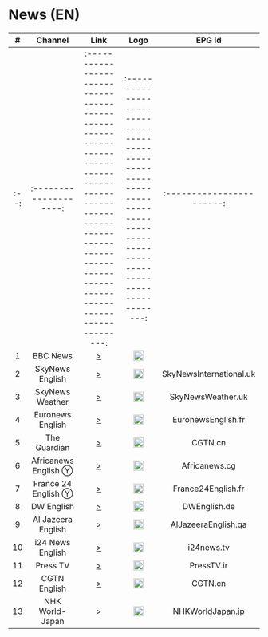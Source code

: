 <h1>News (EN)</h1>

|  #   |        Channel         |                                                                                        Link                                                                                        |                                                             Logo                                                              |          EPG id           |
|:----:|:----------------------:|:----------------------------------------------------------------------------------------------------------------------------------------------------------------------------------:|:-----------------------------------------------------------------------------------------------------------------------------:|:-------------------------:|
| :--: | :--------------------: | :--------------------------------------------------------------------------------------------------------------------------------------------------------------------------------: | :---------------------------------------------------------------------------------------------------------------------------: | :-----------------------: |
|  1   |        BBC News        |                                 [>](https://vs-cmaf-push-ww-live.akamaized.net/x=4/i=urn:bbc:pips:service:bbc_news_channel_hd/iptv_hd_abr_v1.mpd)                                  |                                   <img height="20" src="https://i.imgur.com/xBLLYyx.png"/>                                    |
|  2   |    SkyNews English     |                             [>](https://linear417-gb-hls1-prd-ak.cdn.skycdp.com/100e/Content/HLS_001_1080_30/Live/channel(skynews)/index_1080-30.m3u8)                             |  <img height="20" src="https://upload.wikimedia.org/wikipedia/en/thumb/5/57/Sky_News_logo.svg/512px-Sky_News_logo.svg.png"/>  |  SkyNewsInternational.uk  |
|  3   |    SkyNews Weather     |                                               [>](http://late-bird-1612.livetube.eu.org/SkyWeather/index.m3u8?token=9TEQXsK2lKdyI3)                                                |  <img height="20" src="https://upload.wikimedia.org/wikipedia/en/thumb/5/57/Sky_News_logo.svg/512px-Sky_News_logo.svg.png"/>  |     SkyNewsWeather.uk     |
|  4   |    Euronews English    |    [>](https://62d77612985e4978b5cec13c47c897b5.mediatailor.us-east-1.amazonaws.com/v1/master/44f73ba4d03e9607dcd9bebdcb8494d86964f1d8/Samsung-gb_EuroNewsLive-1/playlist.m3u8)    |                                   <img height="20" src="https://i.imgur.com/8MsbPCU.png"/>                                    |    EuronewsEnglish.fr     |
|  5   |      The Guardian      |  [>](https://0d0239e437124ddcb8090d815caf4013.mediatailor.us-east-1.amazonaws.com/v1/master/04fd913bb278d8775298c26fdca9d9841f37601f/Samsung-gb_TheGuardianChannel/playlist.m3u8)  |              <img height="20" src="https://upload.wikimedia.org/wikipedia/commons/7/75/The_Guardian_2018.svg"/>               |          CGTN.cn          |
|  6   |  Africanews English Ⓨ  |                                                    [>](https://rakuten-africanews-1-dk.samsung.wurl.tv/manifest/playlist.m3u8)                                                     |                                   <img height="20" src="https://i.imgur.com/xocvePC.png"/>                                    |       Africanews.cg       |
|  7   |  France 24 English Ⓨ   |                                               [>](https://cdn.klowdtv.net/803B48A/n1.klowdtv.net/live2/france24_720p/playlist.m3u8)                                                |                                   <img height="20" src="https://i.imgur.com/61MSiq9.png"/>                                    |    France24English.fr     |
|  8   |       DW English       |                                                 [>](https://dwamdstream102.akamaized.net/hls/live/2015525/dwstream102/index.m3u8)                                                  |                                   <img height="20" src="https://i.imgur.com/A1xzjOI.png"/>                                    |       DWEnglish.de        |
|  9   |   Al Jazeera English   |                                                 [>](https://dwamdstream102.akamaized.net/hls/live/2015525/dwstream102/index.m3u8)                                                  |                                   <img height="20" src="https://i.imgur.com/BB93NQP.png"/>                                    |    AlJazeeraEnglish.qa    |
|  10  |    i24 News English    |                                                               [>](https://live-hls-web-aje.getaj.net/AJE/index.m3u8)                                                               |                 <img height="20" src="https://upload.wikimedia.org/wikipedia/commons/7/79/LOGO_i24NEWS.png"/>                 |        i24news.tv         |
|  11  |        Press TV        |                                                      [>](https://cdnlive.presstv.ir/cdnlive/smil:cdnlive.smil/playlist.m3u8)                                                       |                                   <img height="20" src="https://i.imgur.com/X3YP2Gg.png"/>                                    |        PressTV.ir         |
|  12  |      CGTN English      |                                                          [>](https://news.cgtn.com/resource/live/english/cgtn-news.m3u8)                                                           |                                   <img height="20" src="https://i.imgur.com/fMsJYzl.png"/>                                    |          CGTN.cn          |
|  13  |    NHK World-Japan     |                                                     [>](https://cdn.nhkworld.jp/www11/nhkworld-tv/bmcc-live/es/playlist.m3u8)                                                      |                                   <img height="20" src="https://i.imgur.com/TDCuUDs.png"/>                                    |     NHKWorldJapan.jp      |